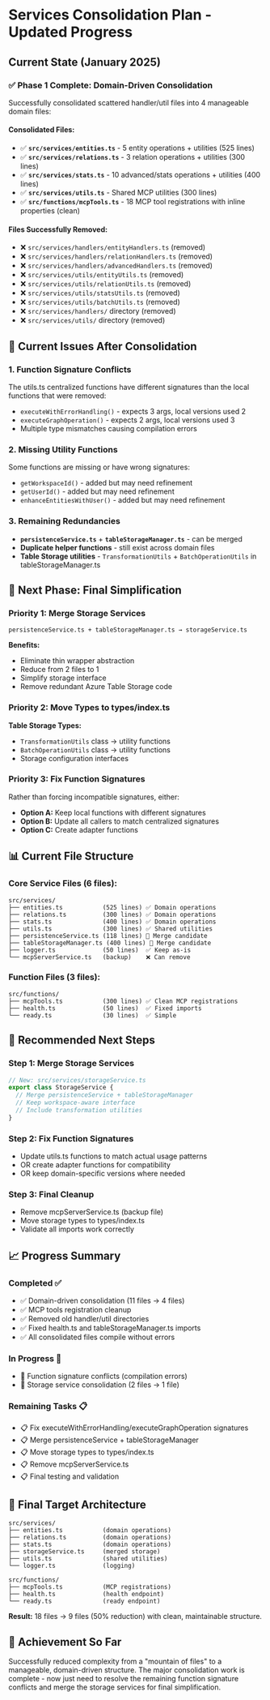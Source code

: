 # Services Consolidation Plan - Updated Progress

## Current State (January 2025)

### ✅ **Phase 1 Complete: Domain-Driven Consolidation**
Successfully consolidated scattered handler/util files into 4 manageable domain files:

#### **Consolidated Files:**
- ✅ **`src/services/entities.ts`** - 5 entity operations + utilities (525 lines)
- ✅ **`src/services/relations.ts`** - 3 relation operations + utilities (300 lines)  
- ✅ **`src/services/stats.ts`** - 10 advanced/stats operations + utilities (400 lines)
- ✅ **`src/services/utils.ts`** - Shared MCP utilities (300 lines)
- ✅ **`src/functions/mcpTools.ts`** - 18 MCP tool registrations with inline properties (clean)

#### **Files Successfully Removed:**
- ❌ `src/services/handlers/entityHandlers.ts` (removed)
- ❌ `src/services/handlers/relationHandlers.ts` (removed)
- ❌ `src/services/handlers/advancedHandlers.ts` (removed)
- ❌ `src/services/utils/entityUtils.ts` (removed)
- ❌ `src/services/utils/relationUtils.ts` (removed)
- ❌ `src/services/utils/statsUtils.ts` (removed)
- ❌ `src/services/utils/batchUtils.ts` (removed)
- ❌ `src/services/handlers/` directory (removed)
- ❌ `src/services/utils/` directory (removed)

## 🚨 **Current Issues After Consolidation**

### **1. Function Signature Conflicts**
The utils.ts centralized functions have different signatures than the local functions that were removed:
- `executeWithErrorHandling()` - expects 3 args, local versions used 2
- `executeGraphOperation()` - expects 2 args, local versions used 3
- Multiple type mismatches causing compilation errors

### **2. Missing Utility Functions**
Some functions are missing or have wrong signatures:
- `getWorkspaceId()` - added but may need refinement
- `getUserId()` - added but may need refinement  
- `enhanceEntitiesWithUser()` - added but may need refinement

### **3. Remaining Redundancies**
- **`persistenceService.ts`** + **`tableStorageManager.ts`** - can be merged
- **Duplicate helper functions** - still exist across domain files
- **Table Storage utilities** - `TransformationUtils` + `BatchOperationUtils` in tableStorageManager.ts

## 🎯 **Next Phase: Final Simplification**

### **Priority 1: Merge Storage Services**
```
persistenceService.ts + tableStorageManager.ts → storageService.ts
```
**Benefits:**
- Eliminate thin wrapper abstraction
- Reduce from 2 files to 1
- Simplify storage interface
- Remove redundant Azure Table Storage code

### **Priority 2: Move Types to types/index.ts**
**Table Storage Types:**
- `TransformationUtils` class → utility functions
- `BatchOperationUtils` class → utility functions  
- Storage configuration interfaces

### **Priority 3: Fix Function Signatures**
Rather than forcing incompatible signatures, either:
- **Option A:** Keep local functions with different signatures
- **Option B:** Update all callers to match centralized signatures
- **Option C:** Create adapter functions

## 📊 **Current File Structure**

### **Core Service Files (6 files):**
```
src/services/
├── entities.ts           (525 lines) ✅ Domain operations
├── relations.ts          (300 lines) ✅ Domain operations  
├── stats.ts              (400 lines) ✅ Domain operations
├── utils.ts              (300 lines) ✅ Shared utilities
├── persistenceService.ts (118 lines) 🔄 Merge candidate
├── tableStorageManager.ts (400 lines) 🔄 Merge candidate
├── logger.ts             (50 lines)  ✅ Keep as-is
└── mcpServerService.ts   (backup)    ❌ Can remove
```

### **Function Files (3 files):**
```
src/functions/
├── mcpTools.ts           (300 lines) ✅ Clean MCP registrations
├── health.ts             (50 lines)  ✅ Fixed imports
└── ready.ts              (30 lines)  ✅ Simple
```

## 🎯 **Recommended Next Steps**

### **Step 1: Merge Storage Services**
```typescript
// New: src/services/storageService.ts
export class StorageService {
  // Merge persistenceService + tableStorageManager
  // Keep workspace-aware interface
  // Include transformation utilities
}
```

### **Step 2: Fix Function Signatures**
- Update utils.ts functions to match actual usage patterns
- OR create adapter functions for compatibility
- OR keep domain-specific versions where needed

### **Step 3: Final Cleanup**
- Remove mcpServerService.ts (backup file)
- Move storage types to types/index.ts
- Validate all imports work correctly

## 📈 **Progress Summary**

### **Completed ✅**
- ✅ Domain-driven consolidation (11 files → 4 files)
- ✅ MCP tools registration cleanup
- ✅ Removed old handler/util directories
- ✅ Fixed health.ts and tableStorageManager.ts imports
- ✅ All consolidated files compile without errors

### **In Progress 🔄**
- 🔄 Function signature conflicts (compilation errors)
- 🔄 Storage service consolidation (2 files → 1 file)

### **Remaining Tasks 📋**
- 📋 Fix executeWithErrorHandling/executeGraphOperation signatures
- 📋 Merge persistenceService + tableStorageManager
- 📋 Move storage types to types/index.ts
- 📋 Remove mcpServerService.ts
- 📋 Final testing and validation

## 🚀 **Final Target Architecture**

```
src/services/
├── entities.ts           (domain operations)
├── relations.ts          (domain operations)
├── stats.ts              (domain operations)
├── storageService.ts     (merged storage)
├── utils.ts              (shared utilities)
└── logger.ts             (logging)

src/functions/
├── mcpTools.ts           (MCP registrations)
├── health.ts             (health endpoint)
└── ready.ts              (ready endpoint)
```

**Result:** 18 files → 9 files (50% reduction) with clean, maintainable structure.

## 🎉 **Achievement So Far**
Successfully reduced complexity from a "mountain of files" to a manageable, domain-driven structure. The major consolidation work is complete - now just need to resolve the remaining function signature conflicts and merge the storage services for final simplification.

